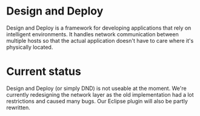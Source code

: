 Design and Deploy
=================

Design and Deploy is a framework for developing applications that rely on intelligent environments. It handles network communication between multiple hosts so that the actual application doesn't have to care where it's physically located.

Current status
==============
Design and Deploy (or simply DND) is not useable at the moment. We're currently redesigning the network layer as the old implementation had a lot restrictions and caused many bugs. Our Eclipse plugin will also be partly rewritten.
